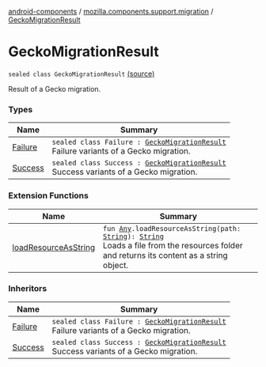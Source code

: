 [android-components](../../index.md) / [mozilla.components.support.migration](../index.md) / [GeckoMigrationResult](./index.md)

# GeckoMigrationResult

`sealed class GeckoMigrationResult` [(source)](https://github.com/mozilla-mobile/android-components/blob/master/components/support/migration/src/main/java/mozilla/components/support/migration/GeckoMigration.kt#L30)

Result of a Gecko migration.

### Types

| Name | Summary |
|---|---|
| [Failure](-failure.md) | `sealed class Failure : `[`GeckoMigrationResult`](./index.md)<br>Failure variants of a Gecko migration. |
| [Success](-success/index.md) | `sealed class Success : `[`GeckoMigrationResult`](./index.md)<br>Success variants of a Gecko migration. |

### Extension Functions

| Name | Summary |
|---|---|
| [loadResourceAsString](../../mozilla.components.support.test.file/kotlin.-any/load-resource-as-string.md) | `fun `[`Any`](https://kotlinlang.org/api/latest/jvm/stdlib/kotlin/-any/index.html)`.loadResourceAsString(path: `[`String`](https://kotlinlang.org/api/latest/jvm/stdlib/kotlin/-string/index.html)`): `[`String`](https://kotlinlang.org/api/latest/jvm/stdlib/kotlin/-string/index.html)<br>Loads a file from the resources folder and returns its content as a string object. |

### Inheritors

| Name | Summary |
|---|---|
| [Failure](-failure.md) | `sealed class Failure : `[`GeckoMigrationResult`](./index.md)<br>Failure variants of a Gecko migration. |
| [Success](-success/index.md) | `sealed class Success : `[`GeckoMigrationResult`](./index.md)<br>Success variants of a Gecko migration. |
